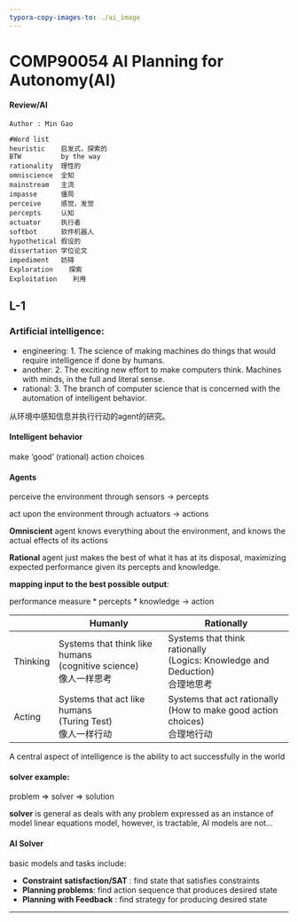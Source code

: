 ```yaml
---
typora-copy-images-to: ./ai_image
---
```


# COMP90054 AI Planning for Autonomy(AI)

#### Review/AI

`Author : Min Gao`

```
#Word list
heuristic    启发式，探索的
BTW          by the way
rationality  理性的
omniscience  全知
mainstream   主流
impasse      僵局
perceive     感觉，发觉
percepts     认知
actuator     执行者
softbot      软件机器人
hypothetical 假设的
dissertation 学位论文
impediment   妨碍
Exploration    探索
Exploitation    利用
```

## L-1

### Artificial intelligence: 

* engineering: 1. The science of making machines do things that would require intelligence if done by humans.
* another: 2. The exciting new effort to make computers think. Machines with minds, in the full and literal sense.
* rational: 3. The branch of computer science that is concerned with the automation of intelligent behavior.

从环境中感知信息并执行行动的agent的研究。

#### Intelligent behavior

make ‘good’ (rational) action choices

#### Agents

perceive the environment through sensors -> percepts

act upon the environment through actuators -> actions

__Omniscient__ agent knows everything about the environment, and knows the actual effects of its actions

__Rational__ agent just makes the best of what it has at its disposal, maximizing expected performance given its percepts and knowledge.

__mapping input to the best possible output__:

performance measure * percepts * knowledge -> action

|          | Humanly                                  | Rationally                               |
| -------- | ---------------------------------------- | ---------------------------------------- |
| Thinking | Systems that think like humans<br />(cognitive science)<br />像人一样思考 | Systems that think rationally<br />(Logics: Knowledge and Deduction)<br />合理地思考 |
| Acting   | Systems that act like humans<br />(Turing Test)<br />像人一样行动 | Systems that act rationally<br />(How to make good action choices)<br />合理地行动 |

A central aspect of intelligence is the ability to act successfully in the world

#### solver example:

problem => solver => solution

__solver__ is general as deals with any problem expressed as an instance of model linear equations model, however, is tractable, AI models are not…

#### AI Solver

basic models and tasks include:

* __Constraint satisfaction/SAT__ : find state that satisfies constraints
* __Planning problems__: find action sequence that produces desired state
* __Planning with Feedback__ : find strategy for producing desired state





















___

